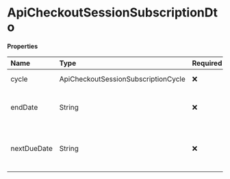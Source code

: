 # ApiCheckoutSessionSubscriptionDto

**Properties**

| Name        | Type                                | Required | Description                                  |
| :---------- | :---------------------------------- | :------- | :------------------------------------------- |
| cycle       | ApiCheckoutSessionSubscriptionCycle | ❌       | Billing frequency                            |
| endDate     | String                              | ❌       | Deadline for payments to be due              |
| nextDueDate | String                              | ❌       | Due date of the next payment to be generated |

<!-- This file was generated by liblab | https://liblab.com/ -->
